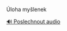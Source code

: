 
Úloha myšlenek

[🔊 Poslechnout audio](/data/7-paragraphs/audio/chapter_38/para_007-loha-mylenek.mp3)
